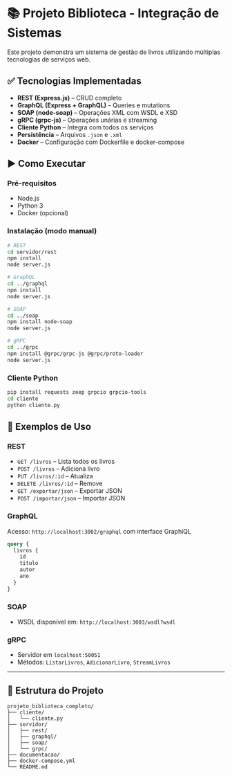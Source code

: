 
# 📚 Projeto Biblioteca - Integração de Sistemas

Este projeto demonstra um sistema de gestão de livros utilizando múltiplas tecnologias de serviços web.

## ✅ Tecnologias Implementadas

- **REST (Express.js)** – CRUD completo
- **GraphQL (Express + GraphQL)** – Queries e mutations
- **SOAP (node-soap)** – Operações XML com WSDL e XSD
- **gRPC (grpc-js)** – Operações unárias e streaming
- **Cliente Python** – Integra com todos os serviços
- **Persistência** – Arquivos `.json` e `.xml`
- **Docker** – Configuração com Dockerfile e docker-compose

## ▶️ Como Executar

### Pré-requisitos

- Node.js
- Python 3
- Docker (opcional)

### Instalação (modo manual)

```bash
# REST
cd servidor/rest
npm install
node server.js

# GraphQL
cd ../graphql
npm install
node server.js

# SOAP
cd ../soap
npm install node-soap
node server.js

# gRPC
cd ../grpc
npm install @grpc/grpc-js @grpc/proto-loader
node server.js
```

### Cliente Python

```bash
pip install requests zeep grpcio grpcio-tools
cd cliente
python cliente.py
```

## 🧪 Exemplos de Uso

### REST

- `GET /livros` – Lista todos os livros
- `POST /livros` – Adiciona livro
- `PUT /livros/:id` – Atualiza
- `DELETE /livros/:id` – Remove
- `GET /exportar/json` – Exportar JSON
- `POST /importar/json` – Importar JSON

### GraphQL

Acesso: `http://localhost:3002/graphql` com interface GraphiQL

```graphql
query {
  livros {
    id
    titulo
    autor
    ano
  }
}
```

### SOAP

- WSDL disponível em: `http://localhost:3003/wsdl?wsdl`

### gRPC

- Servidor em `localhost:50051`
- Métodos: `ListarLivros`, `AdicionarLivro`, `StreamLivros`

---

## 📁 Estrutura do Projeto

```
projeto_biblioteca_completo/
├── cliente/
│   └── cliente.py
├── servidor/
│   ├── rest/
│   ├── graphql/
│   ├── soap/
│   └── grpc/
├── documentacao/
├── docker-compose.yml
└── README.md
```
